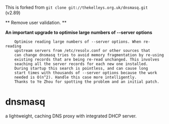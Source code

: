 
This is forked from `git clone git://thekelleys.org.uk/dnsmasq.git ` (v2.89)

** Remove user validation. **

**An important upgrade to optimise large numbers of --server options**
```
	Optimise reading large numbers of --server options. When re-reading
	upstream servers from /etc/resolv.conf or other sources that
	can change dnsmasq tries to avoid memory fragmentation by re-using
	existing records that are being re-read unchanged. This involves
	seaching all the server records for each new one installed.
	During startup this search is pointless, and can cause long
	start times with thousands of --server options because the work
	needed is O(n^2). Handle this case more intelligently.
	Thanks to Ye Zhou for spotting the problem and an initial patch.
```

# dnsmasq
a lightweight, caching DNS proxy with integrated DHCP server.
